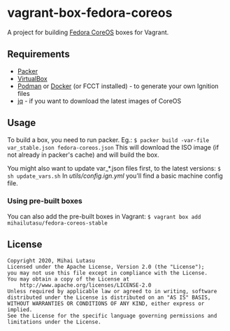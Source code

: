 # vagrant-box-fedora-coreos
A project for building [Fedora CoreOS](https://getfedora.org/en/coreos?stream=stable) boxes for Vagrant.
## Requirements
- [Packer](https://www.packer.io/)
- [VirtualBox](https://www.virtualbox.org)
- [Podman](https://podman.io/) or [Docker](https://www.docker.com/) (or FCCT installed) - to generate your own Ignition files
- [jq](https://stedolan.github.io/jq/) - if you want to download the latest images of CoreOS
## Usage
To build a box, you need to run packer. Eg.:
`
$ packer build -var-file var_stable.json fedora-coreos.json
`
This will download the ISO image (if not already in packer's cache) and will build the box.

You might also want to update var_*.json files first, to the latest versions:
`
$ sh update_vars.sh
`
In *utils/config.ign.yml* you'll find a basic machine config file.
### Using pre-built boxes
You can also add the pre-built boxes in Vagrant:
`
$ vagrant box add mihailutasu/fedora-coreos-stable
`
## License
```text
Copyright 2020, Mihai Lutasu
Licensed under the Apache License, Version 2.0 (the "License");
you may not use this file except in compliance with the License.
You may obtain a copy of the License at
    http://www.apache.org/licenses/LICENSE-2.0
Unless required by applicable law or agreed to in writing, software
distributed under the License is distributed on an "AS IS" BASIS,
WITHOUT WARRANTIES OR CONDITIONS OF ANY KIND, either express or implied.
See the License for the specific language governing permissions and
limitations under the License.
```

